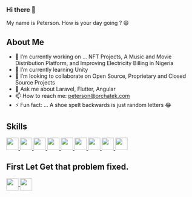 ### Hi there 👋

My name is Peterson. How is your day going ? :smile:

<h2> About Me </h2>

- 🔭 I’m currently working on ... NFT Projects, A Music and Movie Distribution Platform, and Improving Electricity Billing in Nigeria
- 🌱 I’m currently learning Unity
- 👯 I’m looking to collaborate on Open Source, Proprietary and Closed Source Projects
- 💬 Ask me about Laravel, Flutter, Angular
- 📫 How to reach me: peterson@orchatek.com
- ⚡ Fun fact: ... A shoe spelt backwards is just random letters 😂

<h2> Skills </h2>
<a href= # > <img width ='32px' src ='https://upload.wikimedia.org/wikipedia/commons/thumb/2/27/PHP-logo.svg/640px-PHP-logo.svg.png'> </a>
<a href= # > <img width ='32px' src ='https://raw.githubusercontent.com/rahulbanerjee26/githubAboutMeGenerator/main/icons/laravel.svg'> </a>
<a href=# > <img width ='32px' src ='https://storage.googleapis.com/cms-storage-bucket/4fd5520fe28ebf839174.svg'> </a>
<a href=# > <img width ='32px' src ='https://cdn.worldvectorlogo.com/logos/codeigniter.svg'> </a>
<a href= # > <img width ='32px' src ='https://raw.githubusercontent.com/rahulbanerjee26/githubAboutMeGenerator/main/icons/javascript.svg'> </a>
<a href=# > <img width ='32px' src ='https://raw.githubusercontent.com/rahulbanerjee26/githubAboutMeGenerator/main/icons/nodejs.svg'> </a>
<a href=# > <img width ='32px' src ='https://angular.io/assets/images/logos/angular/angular.svg'> </a>
<a href=# > <img width ='32px' src ='https://upload.wikimedia.org/wikipedia/commons/thumb/a/a7/React-icon.svg/1024px-React-icon.svg.png?20220125121207'> </a>
<a href=# > <img width ='32px' src ='https://upload.wikimedia.org/wikipedia/commons/thumb/9/95/Vue.js_Logo_2.svg/1024px-Vue.js_Logo_2.svg.png?20170919082558'> </a>

<h2> First Let Get that problem fixed. </h2>
<a href = 'https://twitter.com/bpviruse'> 
  <img width = '32px' align= 'center' src="https://raw.githubusercontent.com/rahulbanerjee26/githubAboutMeGenerator/main/icons/twitter.svg"/>
</a>
<a href = 'mailto:peterson@orchatek.com'> 
  <img width = '32px' align= 'center' src="https://upload.wikimedia.org/wikipedia/commons/thumb/0/04/Send-email.svg/1500px-Send-email.svg.png?20120913135947"/>
</a>
